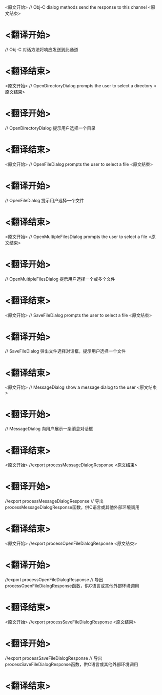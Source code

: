 
<原文开始>
// Obj-C dialog methods send the response to this channel
<原文结束>

# <翻译开始>
// Obj-C 对话方法将响应发送到此通道
# <翻译结束>


<原文开始>
// OpenDirectoryDialog prompts the user to select a directory
<原文结束>

# <翻译开始>
// OpenDirectoryDialog 提示用户选择一个目录
# <翻译结束>


<原文开始>
// OpenFileDialog prompts the user to select a file
<原文结束>

# <翻译开始>
// OpenFileDialog 提示用户选择一个文件
# <翻译结束>


<原文开始>
// OpenMultipleFilesDialog prompts the user to select a file
<原文结束>

# <翻译开始>
// OpenMultipleFilesDialog 提示用户选择一个或多个文件
# <翻译结束>


<原文开始>
// SaveFileDialog prompts the user to select a file
<原文结束>

# <翻译开始>
// SaveFileDialog 弹出文件选择对话框，提示用户选择一个文件
# <翻译结束>


<原文开始>
// MessageDialog show a message dialog to the user
<原文结束>

# <翻译开始>
// MessageDialog 向用户展示一条消息对话框
# <翻译结束>


<原文开始>
//export processMessageDialogResponse
<原文结束>

# <翻译开始>
//export processMessageDialogResponse // 导出processMessageDialogResponse函数，供C语言或其他外部环境调用
# <翻译结束>


<原文开始>
//export processOpenFileDialogResponse
<原文结束>

# <翻译开始>
//export processOpenFileDialogResponse
// 导出processOpenFileDialogResponse函数，供C语言或其他外部环境调用
# <翻译结束>


<原文开始>
//export processSaveFileDialogResponse
<原文结束>

# <翻译开始>
//export processSaveFileDialogResponse
// 导出processSaveFileDialogResponse函数，供C语言或其他外部环境调用
# <翻译结束>

